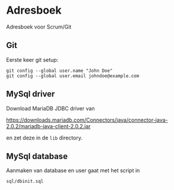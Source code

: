 # Adresboek

Adresboek voor Scrum/Git

## Git

Eerste keer git setup:

    git config --global user.name "John Doe"
    git config --global user.email johndoe@example.com

    
## MySql driver
    
Download MariaDB JDBC driver van

<https://downloads.mariadb.com/Connectors/java/connector-java-2.0.2/mariadb-java-client-2.0.2.jar> 

en zet deze in de ```lib``` directory.


## MySql database

Aanmaken van database en user gaat met het script in

    sql/dbinit.sql
    
